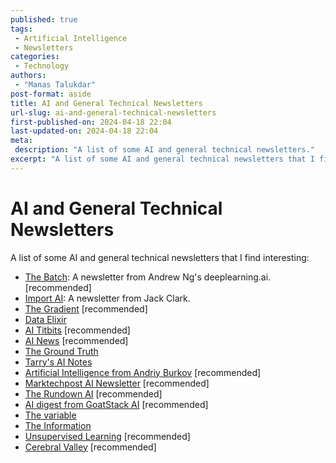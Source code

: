 ```yaml
---
published: true
tags:
 - Artificial Intelligence
 - Newsletters
categories:
 - Technology
authors:
 - "Manas Talukdar"
post-format: aside
title: AI and General Technical Newsletters
url-slug: ai-and-general-technical-newsletters
first-published-on: 2024-04-18 22:04
last-updated-on: 2024-04-18 22:04
meta:
 description: "A list of some AI and general technical newsletters."
excerpt: "A list of some AI and general technical newsletters that I find interesting"
---
```


# AI and General Technical Newsletters

A list of some AI and general technical newsletters that I find interesting:

- [The Batch](https://www.deeplearning.ai/thebatch/): A newsletter from Andrew Ng's deeplearning.ai. [recommended]
- [Import AI](https://jack-clark.net/): A newsletter from Jack Clark.
- [The Gradient](https://thegradient.pub/) [recommended]
- [Data Elixir](https://dataelixir.com/)
- [AI Titbits](https://www.aitidbits.ai) [recommended]
- [AI News](https://buttondown.email/ainews) [recommended]
- [The Ground Truth](https://ground-truth.beehiiv.com)
- [Tarry's AI Notes](https://www.linkedin.com/newsletters/tarry-s-ai-notes-7014965974319661056/)
- [Artificial Intelligence from Andriy Burkov](https://www.linkedin.com/pulse/artificial-intelligence-221-andriy-burkov-wu64e/) [recommended]
- [Marktechpost AI Newsletter](https://www.airesearchinsights.com) [recommended]
- [The Rundown AI](https://www.therundown.ai) [recommended]
- [AI digest from GoatStack AI](https://goatstack.ai) [recommended]
- [The variable](https://medium.com/towards-data-science/newsletters/the-variable)
- [The Information](https://www.theinformation.com)
- [Unsupervised Learning](https://danielmiessler.com) [recommended]
- [Cerebral Valley](https://cerebralvalley.ai) [recommended]
